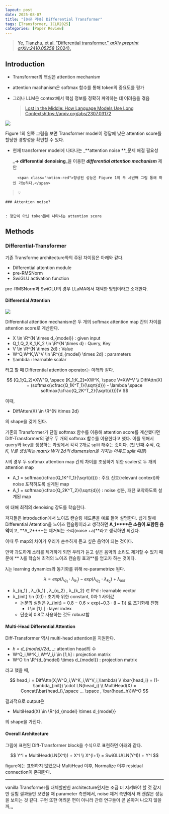 ```yaml
---
layout: post
date: 2025-08-07
title: "[논문 리뷰] Differential Transformer"
tags: [Transformer, ICLR2025]
categories: [Paper Review]
---
```


> [Ye, Tianzhu, et al. "Differential transformer." ](https://arxiv.org/abs/2410.05258)[_arXiv preprint arXiv:2410.05258_](https://arxiv.org/abs/2410.05258)[ (2024).](https://arxiv.org/abs/2410.05258)



## Introduction

- Transformer의 핵심은 attention mechanism
- attention machanism은 softmax 함수를 통해 token의 중요도를 평가
- 그러나 LLM은 context에서 핵심 정보를 정확히 파악하는 데 어려움을 겪음

	> [Lost in the Middle: How Language Models Use Long Contextshttps://arxiv.org/abs/2307.03172](https://arxiv.org/abs/2307.03172)


![](https://prod-files-secure.s3.us-west-2.amazonaws.com/542b861c-36a8-4051-84e5-8804b6728dba/9083ea56-691a-4752-ae26-47f403431ac8/image.png?X-Amz-Algorithm=AWS4-HMAC-SHA256&X-Amz-Content-Sha256=UNSIGNED-PAYLOAD&X-Amz-Credential=ASIAZI2LB466SFRF42IH%2F20250827%2Fus-west-2%2Fs3%2Faws4_request&X-Amz-Date=20250827T050109Z&X-Amz-Expires=3600&X-Amz-Security-Token=IQoJb3JpZ2luX2VjEC0aCXVzLXdlc3QtMiJHMEUCIQCOUdQqdYv%2BbagLdkum%2BY2dau0Dgf3A5ZXS37apDICD6QIgH0jjdbHYakDNnzmnD3ewLiwJP2Og338%2FB02hHUhBun8qiAQIhv%2F%2F%2F%2F%2F%2F%2F%2F%2F%2FARAAGgw2Mzc0MjMxODM4MDUiDHymn5dAhLJLW6VqTyrcA1H2kiHXjAbUm2ExREUYFE8Q9D77Wln71b8MTrHFJlPLIuN13zN0z5w80Vxpir90Ko%2BbK2IcX8Qm1cEUomQu%2BMcbLxy0gF8w8nP2v26eqdnASy3aQNESMRoo6yp%2BCgZpnjekxinGdcM18ZgCsPpKGd3mwAsirAuKjd1VF8Mk%2B8gJewPutuRIQTJ80%2F50V2QhbhcM1AbEfUrUFOupyTjCGJuqhd8zyg%2Bbhd6tV%2BN2EXmysB7hrEQGrXuePFZWjvXgPOAdKRvjzQvqPK5h7m9LD2GmaKP7S4%2BseU2gvRf8GGrqbfuxlT0acOf4jIyNnJMIxy%2FRr3V0rpc%2FWDQp23oUufOOM64bx8CQ%2FXSkzSi5LcsPtDs1HOue5%2BU232ImutmDO%2Fmj7jYKjR8ijNatlrtmzIufXqA6KB99HuXOvxfbdyOfcemfax5i8c5rH%2FHs8nR9tjhSHTbbsWpln8XgAGpJh1lPiNnQdi%2BUXi4vO5L6kch1mJowHr4Bz0eqrGrqOh%2BUtWlA332jssOqo9UtxokPavwHK%2FNLwmZZPqRXq%2BBaxz084RaAWsVY1mjtOAlhfr%2FbVxwg6BXRGjOv8x0vjn4tQmIOFgyaN4RBh4AiWcITtaSauzCdat%2Fv1zgZNkdbMOSUusUGOqUBinzj7U%2B6dR7%2BmtkF5JPQz4ExGpJobDP2yzNQtEC%2BTtmI2LgaIX0%2BwyzX7cEuVhmmmYnBUJQZakQqYvKStbF5FOa8jpyIwaHQLvDA1gkx7s8fTEI3fOnjIAS6INPxJJO7w0zf5IkxDtWZX9EeqFaauOQ67saYNTosxZ1CXmgBSe50IVhqj5fIbWVxe5SkLmYRt4laV7qszPO9oJuGKGtSsNYyjemI&X-Amz-Signature=09b2be1715cfd140c955e11fef40c1e217d1a3a2d1673044a8a23153326e7c76&X-Amz-SignedHeaders=host&x-amz-checksum-mode=ENABLED&x-id=GetObject)


Figure 1의 왼쪽 그림을 보면 Transformer model이 정답에 낮은 attention score를 할당한 경향성을 확인할 수 있다.

- 현재 transformer model에 나타나는 _**attention noise **_문제 해결 필요성

	_**→ differential denoising**_을 이용한 _**differential attention mechanism**_ 제안


		<span class="notion-red">향상된 성능은 Figure 1의 두 세번째 그림 통해 확인 가능하다.</span>


> 💡 


	### Attention noise?


	: 정답이 아닌 token들에 나타나는 attention score



## Methods



### Differential-Transformer


기존 Transforme architecture와의 주된 차이점은 아래와 같다.

- Differential attention module
- pre-RMSNorm
- SwiGLU activation function

pre-RMSNorm과 SwiGLU의 경우 LLaMA에서 채택한 방법이라고 소개한다.



#### Differential Attention


![](https://prod-files-secure.s3.us-west-2.amazonaws.com/542b861c-36a8-4051-84e5-8804b6728dba/116d70b2-1963-4810-9167-f4c7d8a06e8f/image.png?X-Amz-Algorithm=AWS4-HMAC-SHA256&X-Amz-Content-Sha256=UNSIGNED-PAYLOAD&X-Amz-Credential=ASIAZI2LB466SFRF42IH%2F20250827%2Fus-west-2%2Fs3%2Faws4_request&X-Amz-Date=20250827T050109Z&X-Amz-Expires=3600&X-Amz-Security-Token=IQoJb3JpZ2luX2VjEC0aCXVzLXdlc3QtMiJHMEUCIQCOUdQqdYv%2BbagLdkum%2BY2dau0Dgf3A5ZXS37apDICD6QIgH0jjdbHYakDNnzmnD3ewLiwJP2Og338%2FB02hHUhBun8qiAQIhv%2F%2F%2F%2F%2F%2F%2F%2F%2F%2FARAAGgw2Mzc0MjMxODM4MDUiDHymn5dAhLJLW6VqTyrcA1H2kiHXjAbUm2ExREUYFE8Q9D77Wln71b8MTrHFJlPLIuN13zN0z5w80Vxpir90Ko%2BbK2IcX8Qm1cEUomQu%2BMcbLxy0gF8w8nP2v26eqdnASy3aQNESMRoo6yp%2BCgZpnjekxinGdcM18ZgCsPpKGd3mwAsirAuKjd1VF8Mk%2B8gJewPutuRIQTJ80%2F50V2QhbhcM1AbEfUrUFOupyTjCGJuqhd8zyg%2Bbhd6tV%2BN2EXmysB7hrEQGrXuePFZWjvXgPOAdKRvjzQvqPK5h7m9LD2GmaKP7S4%2BseU2gvRf8GGrqbfuxlT0acOf4jIyNnJMIxy%2FRr3V0rpc%2FWDQp23oUufOOM64bx8CQ%2FXSkzSi5LcsPtDs1HOue5%2BU232ImutmDO%2Fmj7jYKjR8ijNatlrtmzIufXqA6KB99HuXOvxfbdyOfcemfax5i8c5rH%2FHs8nR9tjhSHTbbsWpln8XgAGpJh1lPiNnQdi%2BUXi4vO5L6kch1mJowHr4Bz0eqrGrqOh%2BUtWlA332jssOqo9UtxokPavwHK%2FNLwmZZPqRXq%2BBaxz084RaAWsVY1mjtOAlhfr%2FbVxwg6BXRGjOv8x0vjn4tQmIOFgyaN4RBh4AiWcITtaSauzCdat%2Fv1zgZNkdbMOSUusUGOqUBinzj7U%2B6dR7%2BmtkF5JPQz4ExGpJobDP2yzNQtEC%2BTtmI2LgaIX0%2BwyzX7cEuVhmmmYnBUJQZakQqYvKStbF5FOa8jpyIwaHQLvDA1gkx7s8fTEI3fOnjIAS6INPxJJO7w0zf5IkxDtWZX9EeqFaauOQ67saYNTosxZ1CXmgBSe50IVhqj5fIbWVxe5SkLmYRt4laV7qszPO9oJuGKGtSsNYyjemI&X-Amz-Signature=48a84bd9599f908e264bae25d1edcebcaa8067bb7257f2e9199eca30a5f44088&X-Amz-SignedHeaders=host&x-amz-checksum-mode=ENABLED&x-id=GetObject)


Differential attention mechanism은 두 개의 softmax attention map 간의 차이를 attention score로 계산한다.

- X \in \R^{N \times d\_{model}} : given input
- Q\_1,Q\_2,K\_1,K\_2 \in \R^{N \times d} : Query, Key
- V \in \R^{N \times 2d} : Value
- W^Q,W^K,W^V \in \R^{d\_{model} \times 2d} : parameters
- \lambda : learnable scalar

라고 할 때 Differential attention operator는 아래와 같다.


$$
[Q_1;Q_2]=XW^Q, \space [K_1;K_2]=XW^K, \space V=XW^V \\
DiffAttn(X) = (softmax(\cfrac{Q_1K^T_1}{\sqrt{d}}) - \lambda \space softmax(\cfrac{Q_2K^T_2}{\sqrt{d}}))V
$$


이때,

- DiffAtten(X) \in \R^{N \times 2d}

의 shape을 갖게 된다.


기존의 Transformer가 단일 softmax 함수를 이용해 attention score를 계산했다면 Diff-Transformer의 경우 두 개의 softmax 함수를 이용한다고 했다. 이를 위해서 query와 key를 생성하는 과정에서 각각 2개로 split 해주는 것이다. <span class="notion-red">(첫 번째 수식, </span><span class="notion-red">_Q, K, V를 생성하는 matrix W가 2d의 dismension을 가지는 이유도 split 때문_</span><span class="notion-red">)</span>


 λ의 경우 두 softmax attention map 간의 차이를 조정하기 위한 scaler로 두 개의 attention map

- A\_1 = softmax(\cfrac{Q\_1K^T\_1}{\sqrt{d}}) : 주요 신호(relevant context)와 noise 포착하도록 설계된 map
- A\_1 = softmax(\cfrac{Q\_2K^T\_2}{\sqrt{d}}) : noise 성분, 패턴 포착하도록 설계된 map 

에 대해 최적의 denoising 강도를 학습한다.


저자들은 introduction에서 노이즈 캔슬링 헤드폰을 예로 들어 설명한다. 쉽게 말해 Differential Attention을 노이즈 캔슬링이라고 생각하면 **A\_1****은 소음이 포함된 음악**이고, **A\_2****는 제거되는 소리(noise +a)**라고 생각하면 되겠다. 


이때 두 map의 차이가 우리가 순수하게 듣고 싶은 음악이 되는 것이다. 


만약 과도하게 소리를 제거하게 되면 우리가 듣고 싶은 음악의 소리도 제거할 수 있기 때문에 ** λ를 학습해 최적의 노이즈 캔슬링 효과**를 얻고자 하는 것이다.


λ는 learning dynamics와 동기화를 위해 re-parametrize 된다.


$$
\lambda = exp(\lambda_{q_1} \cdot \lambda_{k_1}) - exp(\lambda_{q_2} \cdot \lambda_{k_2}) + \lambda_{init}
$$

- λ\_{q\_1} , λ\_{k\_1} , λ\_{q\_2} , λ\_{k\_2} ∈ R^d : learnable vector
- λ\_{init} \in (0,1) : 초기화 위한 constant, 0과 1 사이값
	- 논문의 실험은 λ\_{init} = 0.8 − 0.6 × exp(−0.3 · (l − 1)) 로 초기화해 진행
		- l \in [1,L] : layer index
	- 단순히 0.8로 사용하는 것도 robust함


#### **Multi-Head Differential Attention**


Diff-Transformer 역시 multi-head attention을 지원한다.

- _h = d\_{model}/2d__ _: attention head의 수
- W^Q\_i,W^K\_i,W^V\_i,i \in [1,h] : projection matrix
- W^O \in \R^{d\_{model} \times d\_{model}} : projection matrix

라고 했을 때,


$$
head_i = DiffAttn(X;W^Q_i,W^K_i,W^V_i,\lambda) \\
\bar{head_i} = (1-\lambda_{init}) \cdot LN(head_i) \\
MultiHead(X) = Concat(\bar{head_i},\space ... \space , \bar{head_h})W^O
$$


결과적으로 output은

- MultiHead(X) \in \R^{d\_{model} \times d\_{model}}

의 shape을 가진다.



#### Overall Architecture


그림에 표현된 Diff-Transformer block을 수식으로 표현하면 아래와 같다.


$$
Y^l = MultiHead(LN(X^l)) + X^l \\
X^{l+1} = SwiGLU(LN(Y^l)) + Y^l
$$


figure에는 표현하지 않았으나 MultiHead 이후, Normalize 이후 residual connection이 존재한다.


---


vanilla Transformer를 대체할만한 architecture인지는 조금 더 지켜봐야 할 것 같지만 실험 결과들만 보았을 때 parameter 측면에서, noise 제거 측면에서 꽤 괜찮은 성능을 보이는 것 같다. 구현 또한 어려운 편이 아니라 관련 연구들이 곧 쏟아져 나오지 않을까,,,


